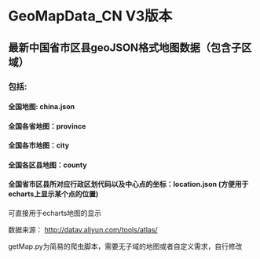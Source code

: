 # GeoMapData_CN  V3版本
## 最新中国省市区县geoJSON格式地图数据（包含子区域）<br/>
### 包括:<br/>
#### 全国地图: china.json<br/>
#### 全国各省地图：province<br/>
#### 全国各市地图：city<br/>
#### 全国各区县地图：county<br/>
#### 全国省市区县所对应行政区划代码以及中心点的坐标：location.json (方便用于echarts上显示某个点的位置)

可直接用于echarts地图的显示

数据来源： http://datav.aliyun.com/tools/atlas/

getMap.py为简易的爬虫脚本，需要无子域的地图或者自定义需求，自行修改

